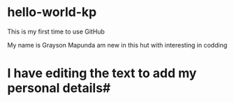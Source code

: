 # hello-world-kp
This is my first time to use GitHub


My name is Grayson Mapunda
am new in this hut with interesting 
in codding

# I have editing the text to add my personal details#
